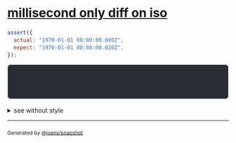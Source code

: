 # [millisecond only diff on iso](../../date.test.js#L14)

```js
assert({
  actual: "1970-01-01 00:00:00.000Z",
  expect: "1970-01-01 00:00:00.020Z",
});
```

![img](throw.svg)

<details>
  <summary>see without style</summary>

```console
AssertionError: actual and expect are different

actual: "1970-01-01 00:00:00.000Z"
expect: "1970-01-01 00:00:00.020Z"
```

</details>

---
<sub>
  Generated by <a href="https://github.com/jsenv/core/tree/main/packages/independent/snapshot">@jsenv/snapshot</a>
</sub>